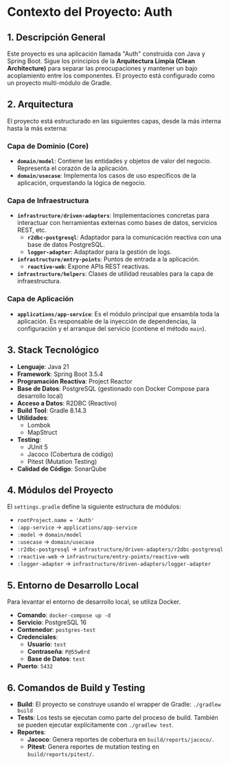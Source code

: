 # Contexto del Proyecto: Auth

## 1. Descripción General

Este proyecto es una aplicación llamada "Auth" construida con Java y Spring Boot. Sigue los principios de la **Arquitectura Limpia (Clean Architecture)** para separar las preocupaciones y mantener un bajo acoplamiento entre los componentes. El proyecto está configurado como un proyecto multi-módulo de Gradle.

## 2. Arquitectura

El proyecto está estructurado en las siguientes capas, desde la más interna hasta la más externa:

### Capa de Dominio (Core)
- **`domain/model`**: Contiene las entidades y objetos de valor del negocio. Representa el corazón de la aplicación.
- **`domain/usecase`**: Implementa los casos de uso específicos de la aplicación, orquestando la lógica de negocio.

### Capa de Infraestructura
- **`infrastructure/driven-adapters`**: Implementaciones concretas para interactuar con herramientas externas como bases de datos, servicios REST, etc.
  - **`r2dbc-postgresql`**: Adaptador para la comunicación reactiva con una base de datos PostgreSQL.
  - **`logger-adapter`**: Adaptador para la gestión de logs.
- **`infrastructure/entry-points`**: Puntos de entrada a la aplicación.
  - **`reactive-web`**: Expone APIs REST reactivas.
- **`infrastructure/helpers`**: Clases de utilidad reusables para la capa de infraestructura.

### Capa de Aplicación
- **`applications/app-service`**: Es el módulo principal que ensambla toda la aplicación. Es responsable de la inyección de dependencias, la configuración y el arranque del servicio (contiene el método `main`).

## 3. Stack Tecnológico

- **Lenguaje**: Java 21
- **Framework**: Spring Boot 3.5.4
- **Programación Reactiva**: Project Reactor
- **Base de Datos**: PostgreSQL (gestionado con Docker Compose para desarrollo local)
- **Acceso a Datos**: R2DBC (Reactivo)
- **Build Tool**: Gradle 8.14.3
- **Utilidades**:
  - Lombok
  - MapStruct
- **Testing**:
  - JUnit 5
  - Jacoco (Cobertura de código)
  - Pitest (Mutation Testing)
- **Calidad de Código**: SonarQube

## 4. Módulos del Proyecto

El `settings.gradle` define la siguiente estructura de módulos:

- `rootProject.name = 'Auth'`
- `:app-service` -> `applications/app-service`
- `:model` -> `domain/model`
- `:usecase` -> `domain/usecase`
- `:r2dbc-postgresql` -> `infrastructure/driven-adapters/r2dbc-postgresql`
- `:reactive-web` -> `infrastructure/entry-points/reactive-web`
- `:logger-adapter` -> `infrastructure/driven-adapters/logger-adapter`

## 5. Entorno de Desarrollo Local

Para levantar el entorno de desarrollo local, se utiliza Docker.

- **Comando**: `docker-compose up -d`
- **Servicio**: PostgreSQL 16
- **Contenedor**: `postgres-test`
- **Credenciales**:
  - **Usuario**: `test`
  - **Contraseña**: `P@55w0rd`
  - **Base de Datos**: `test`
- **Puerto**: `5432`

## 6. Comandos de Build y Testing

- **Build**: El proyecto se construye usando el wrapper de Gradle: `./gradlew build`
- **Tests**: Los tests se ejecutan como parte del proceso de build. También se pueden ejecutar explícitamente con `./gradlew test`.
- **Reportes**:
  - **Jacoco**: Genera reportes de cobertura en `build/reports/jacoco/`.
  - **Pitest**: Genera reportes de mutation testing en `build/reports/pitest/`.

